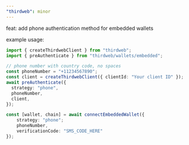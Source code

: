 ```yaml
---
"thirdweb": minor
---
```


feat: add phone authentication method for embedded wallets

example usage:

```ts
import { createThirdwebClient } from "thirdweb";
import { preAuthenticate } from "thirdweb/wallets/embedded";

// phone number with country code, no spaces
const phoneNumber = "+11234567890";
const client = createThirdwebClient({ clientId: "Your client ID" });
await preAuthenticate({
  strategy: "phone",
  phoneNumber,
  client,
});

const [wallet, chain] = await connectEmbeddedWallet({
    strategy: "phone";
    phoneNumber,
    verificationCode: "SMS_CODE_HERE"
});
```
